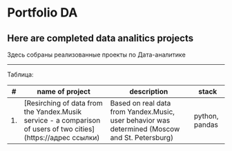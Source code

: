 # Portfolio DA
## Here are completed data analitics projects 

Здесь собраны реализованные проекты по Дата-аналитике
___

Таблица:

| #| name of project| description| stack|
|---|---------------|------------|------|
| 1.| [Resirching of data from the Yandex.Musik  service - a comparison of users of two cities](https://адрес ссылки)| Based on real data from Yandex.Music, user behavior was determined (Moscow and St. Petersburg)| python, pandas|
